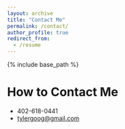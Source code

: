 ```yaml
---
layout: archive
title: "Contact Me"
permalink: /contact/
author_profile: true
redirect_from:
  - /resume
---
```


{% include base_path %}

How to Contact Me
======
* 402-618-0441
* tylergoog@gmail.com


